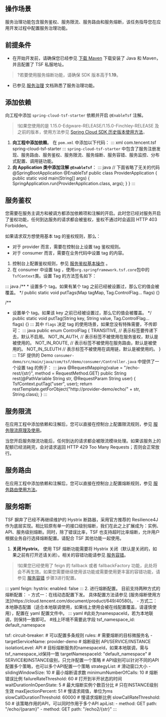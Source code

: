 ## 操作场景

服务治理功能包含服务鉴权、服务限流、服务路由和服务熔断，该任务指导您在应用开发过程中配置服务治理功能。

## 前提条件

- 在开始开发前，请确保您已经参见 [下载 Maven](https://cloud.tencent.com/document/product/649/73789) 下载安装了 Java 和 Maven，并且配置了 TSF 私服地址。

>?若要使用服务熔断功能，请确保 SDK 版本高于**1.19**。

- 已参见 [服务治理](https://cloud.tencent.com/document/product/649/15546) 文档熟悉了服务治理功能。

## 添加依赖

向工程中添加 `spring-cloud-tsf-starter` 依赖并开启 `@EnableTsf` 注解。

>!如果您使用的是 1.15.0-Edgware-RELEASE/1.15.0-Finchley-RELEASE 及之前的版本，使用方法参见 [Spring Cloud SDK 历史版本使用方法](https://cloud.tencent.com/document/product/649/45864)。

1. **向工程中添加依赖**。
   在 `pom.xml` 中添加以下代码：
	<dx-codeblock>
	:::  xml
	<dependency>
		 <groupId>com.tencent.tsf</groupId>
		 <artifactId>spring-cloud-tsf-starter</artifactId>
		 <version><!-- 调整为 SDK 最新版本号 --></version> 
	</dependency>
	:::
	</dx-codeblock>
	`spring-cloud-tsf-starter` 中包含了服务注册发现、服务路由、服务鉴权、服务限流、服务熔断、服务容错、服务监控、分布式配置、调用链功能。
2. **向 Application 类中添加注解 `@EnableTsf`**：
	<dx-codeblock>
	:::  java
	// 下面省略了无关的代码
	@SpringBootApplication
	@EnableTsf
	public class ProviderApplication {
		 public static void main(String[] args) {
				 SpringApplication.run(ProviderApplication.class, args);
		 }
	}
	:::
	</dx-codeblock>


## 服务鉴权

您需要在服务主调方和被调方都添加依赖项和注解的开启。此时您已经对服务开启了鉴权功能，任何到达服务的请求都会被鉴权，鉴权不通过时会返回 HTTP 403 Forbidden。

如果请求双方想使用基本 tag 的鉴权规则，那么：

- 对于 provider 而言，需要在控制台上设置 tag 鉴权规则。
- 对于 consumer 而言，需要在业务代码中设置 tag 的内容。


1. 控制台上配置鉴权规则，参见 [服务鉴权基本操作](https://cloud.tencent.com/document/product/649/15549) 。
2. 在 consumer 中设置 tag ，使用`org.springframework.tsf.core`包中的`TsfContext`类。设置 Tag 的方法签名如下：
<dx-codeblock>
:::  java
/**
* 设置多个 tag。如果有某个 tag 之前已经被设置过，那么它的值会被覆盖。
*/
public static void putTags(Map<String, String> tagMap, Tag.ControlFlag... flags) {}

/**
* 设置单个 tag。如果该 key 之前已经被设置过，那么它的值会被覆盖。
	*/
	public static void putTag(String key, String value, Tag.ControlFlag... flags) {}
	:::
	</dx-codeblock>
   其中 `flags` 决定 tag 的使用场景，如果您没有特殊需要，不传即可：
	<dx-codeblock>
	:::  java
	public enum ControlFlag {
		 TRANSITIVE,     // 表示标签要传递下去，默认不启用。
		 NOT_IN_AUTH,    // 表示标签不被使用在服务鉴权，默认是被使用的。
		 NOT_IN_ROUTE,   // 表示标签不被使用在服务路由，默认是被使用的。
		 NOT_IN_SLEUTH   // 表示标签不被使用在调用链，默认是被使用的。
	}
	:::
	</dx-codeblock>
   TSF 提供的 Demo `consumer-demo/src/main/java/com/tsf/demo/consumer/Controller.java` 中提供了一个设置 tag 的例子：
	<dx-codeblock>
	:::  java
	@RequestMapping(value = "/echo-rest/{str}", method = RequestMethod.GET)
	public String rest(@PathVariable String str, @RequestParam String user) {
		 TsfContext.putTag("user", user); 
		 return restTemplate.getForObject("http://provider-demo/echo/" + str, String.class);
	}
	:::
</dx-codeblock>


## 服务限流

在应用工程中添加依赖和注解后，您可以直接在控制台上配置限流规则，参见 [服务限流原理及使用](https://cloud.tencent.com/document/product/649/19046)。

当您开启服务限流功能后，任何到达的请求都会被限流模块处理。如果该服务上的配额已经消耗完，会对请求返回 HTTP 429 Too Many Requests；否则会正常放行。

## 服务路由

在应用工程中添加依赖和注解后，您可以直接在控制台上配置熔断规则，参见 [服务路由使用方法](https://cloud.tencent.com/document/product/649/18861)。

## 服务熔断

TSF 摒弃了已经不再继续维护的 Hystrix 断路器，采用官方推荐的 Resilience4J 作为底层实现。相比较原有单一的接口级别熔断，我们在此之上扩展成为：实例、API、服务级别熔断。同时，除了错误比率，TSF 也支持超时比率熔断，允许用户根据业务自行选择熔断配置。请配合 TSF 其他功能一起使用。

1. **关闭 Hystrix**。
   使用 TSF 熔断功能需要将 Hystrix 关闭（默认是关闭的，如果之前有打开还请关闭）。相关的容错功能请参见 [服务容错](https://cloud.tencent.com/document/product/649/40582)。
>!如果您已经使用了 feign 的 fallback 或者 fallbackFactory 功能，此处将会不再生效。如果您需要继续使用该功能或需要使用更丰富的容错功能，请参见 [服务容错](https://cloud.tencent.com/document/product/649/40582) 步骤3进行配置。
<dx-codeblock>
:::  yaml
feign:
hystrix:
 enabled: false
:::
</dx-codeblock>
2. 进行熔断配置。
   目前支持两种方式的熔断配置：
   - 方式一：在线动态配置下发。 具体配置方法请参见 [服务熔断使用方法](https://cloud.tencent.com/document/product/649/40580)。
   - 方式二：本地静态配置（适合本地联调使用，如果线上使用会被在线配置覆盖，请谨慎使用），配置在 yaml 配置文件中。
<dx-codeblock>
:::  yaml
#此处为namespaceId，若为本地联调，则保持一致即可。
#线上环境不需要此字段
tsf_namespace_id: default_namespace

tsf:
 circuit-breaker:
	 # 可以配置多条规则 
	 rules:
		 # 需要熔断的目标微服务名
		 - targetServiceName: provider-demo
			 # 熔断级别 API/SERVICE/INSTANCE
			 isolationLevel: API
			 # 目标熔断服务的namespaceId，如果本地联调，需与tsf_namespace_id保持一致
			 targetNamespaceId: "default_namespace"
			 # SERVICE和INSTANCE级别，只允许配置一个策略
			 # API级别可以针对不同的API配置多个策略，也可以多个API配置一个策略
			 strategyList:
					 # 滑动窗口大小
				 - slidingWindowSize: 10
					 # 最小熔断请求数
					 minimumNumberOfCalls: 10
					 # 熔断错误比例
					 failureRateThreshold: 60
					 # 打开到半开状态的时间
					 waitDurationInOpenState: 5
					 # 最大熔断实例个数百分比
					 # 只在INSTANCE级别生效
					 maxEjectionPercent: 51
					 # 慢请求阈值，单位为ms
					 slowCallDurationThreshold: 60000
					 # 慢请求熔断比例
					 slowCallRateThreshold: 50
					 # 该策略作用的API，可以同时作用于多个API
					 apiList:
						 - method: GET
							 path: "/echo/{param}"
						 - method: GET
							 path: "/echo2/{str}"
:::
</dx-codeblock>

   

